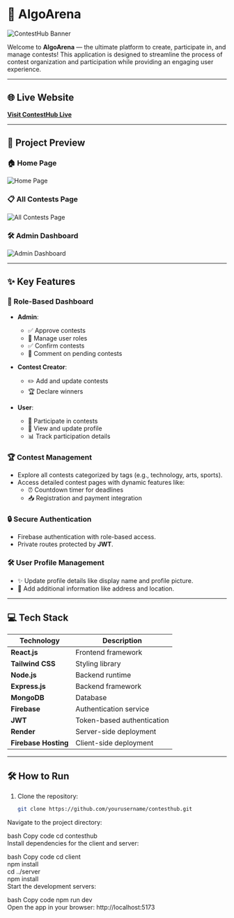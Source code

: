 # 🎉 AlgoArena

![ContestHub Banner](https://via.placeholder.com/1200x400?text=ContestHub)  

Welcome to **AlgoArena** — the ultimate platform to create, participate in, and manage contests! This application is designed to streamline the process of contest organization and participation while providing an engaging user experience.  

---

## 🌐 Live Website  
[**Visit ContestHub Live**](https://algoarena-930d5.web.app/)  

---

## 📸 Project Preview  

### 🏠 Home Page  
![Home Page](https://i.ibb.co.com/J3tTyT3/localhost-5173-1.png)  

### 📋 All Contests Page  
![All Contests Page](https://i.ibb.co.com/7SGkZBy/allcontest.png)  

### 🛠️ Admin Dashboard  
![Admin Dashboard](https://i.ibb.co.com/zGVBxbY/admin.png)  

---

## ✨ Key Features  

### 🚀 Role-Based Dashboard  
- **Admin**:  
  - ✅ Approve contests  
  - 🔧 Manage user roles  
  - ✅ Confirm contests  
  - 💬 Comment on pending contests  

- **Contest Creator**:  
  - ✏️ Add and update contests  
  - 🏆 Declare winners  

- **User**:  
  - 🎯 Participate in contests  
  - 📝 View and update profile  
  - 📊 Track participation details  

### 🏆 Contest Management  
- Explore all contests categorized by tags (e.g., technology, arts, sports).  
- Access detailed contest pages with dynamic features like:  
  - ⏰ Countdown timer for deadlines  
  - 📥 Registration and payment integration  

### 🔒 Secure Authentication  
- Firebase authentication with role-based access.  
- Private routes protected by **JWT**.  

### 🛠️ User Profile Management  
- ✨ Update profile details like display name and profile picture.  
- 📍 Add additional information like address and location.  

---

## 💻 Tech Stack  

| **Technology** | **Description**          |  
|-----------------|--------------------------|  
| **React.js**    | Frontend framework       |  
| **Tailwind CSS**| Styling library          |  
| **Node.js**     | Backend runtime          |  
| **Express.js**  | Backend framework        |  
| **MongoDB**     | Database                 |  
| **Firebase**    | Authentication service   |  
| **JWT**         | Token-based authentication |  
| **Render**      | Server-side deployment   |  
| **Firebase Hosting** | Client-side deployment |  

---

## 🛠️ How to Run  

1. Clone the repository:  
   ```bash  
   git clone https://github.com/yourusername/contesthub.git  
Navigate to the project directory:

bash
Copy code
cd contesthub  
Install dependencies for the client and server:

bash
Copy code
cd client  
npm install  
cd ../server  
npm install  
Start the development servers:

bash
Copy code
npm run dev  
Open the app in your browser:
http://localhost:5173
